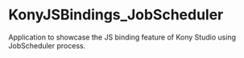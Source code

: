# KonyJSBindings_JobScheduler
Application to showcase the JS binding feature of Kony Studio using JobScheduler process.
